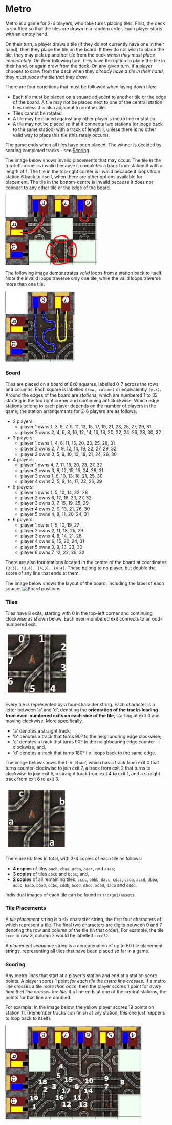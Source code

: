 # Metro
Metro is a game for 2-6 players, who take turns placing tiles.
First, the deck is shuffled so that the tiles are drawn in a random order.
Each player starts with an empty hand.

On their turn, a player draws a tile (if they do not currently have one in their hand), then they place the tile on the board.
If they do not wish to place the tile, they may pick up another tile from the deck *which they must place immediately*.
On their following turn, they have the option to place the tile in their hand, or again draw from the deck. 
On any given turn, if a player chooses to draw from the deck when they *already have a tile in their hand*,
they *must place the tile that they draw*.

There are four conditions that must be followed when laying down tiles:

* Each tile must be placed on a square adjacent to another tile or the edge of the board.
  A tile may not be placed next to one of the central station tiles unless it is also adjacent to another tile.
* Tiles cannot be rotated.
* A tile may be placed against any other player's metro line or station. 
* A tile may not be placed so that it connects two stations (or loops back to the same station) with a track of length 1, unless there is no other valid way to place this tile (this rarely occurs). 

The game ends when all tiles have been placed.
The winner is decided by scoring completed tracks - see [Scoring](#scoring).

The image below shows invalid placements that may occur.
The tile in the top-left corner is invalid because it completes a track from station 9 with a length of 1.
The tile in the top-right corner is invalid because it loops from station 6 back to itself, when there are other options available for placement.
The tile in the bottom-centre is invalid because it does not connect to any other tile or the edge of the board.

![Example of invalid placement](assets/invalid_placements.png)

The following image demonstrates *valid* loops from a station back to itself.
Note the invalid loops traverse only one tile, while the valid loops traverse more than one tile.

![Example of valid loops](assets/valid_lines.png)

### Board

Tiles are placed on a board of 8x8 squares, labelled 0-7 across the rows and columns.
Each square is labelled `(row, column)` or equivalently `(y,x)`.
Around the edges of the board are *stations*, which are numbered 1 to 32 starting in the top right corner and continuing anticlockwise.
Which edge stations belong to each player depends on the number of players in the game; the station arrangements for 2-6 players
are as follows:

- 2 players:
  - player 1 owns 1, 3, 5, 7, 9, 11, 13, 15, 17, 19, 21, 23, 25, 27, 29, 31
  - player 2 owns 2, 4, 6, 8, 10, 12, 14, 16, 18, 20, 22, 24, 26, 28, 30, 32
- 3 players:
  - player 1 owns 1, 4, 6, 11, 15, 20, 23, 25, 28, 31
  - player 2 owns 2, 7, 9, 12, 14, 19, 22, 27, 29, 32
  - player 3 owns 3, 5, 8, 10, 13, 18, 21, 24, 26, 30
- 4 players:
  - player 1 owns 4, 7, 11, 16, 20, 23, 27, 32
  - player 2 owns 3, 8, 12, 15, 19, 24, 28, 31
  - player 3 owns 1, 6, 10, 13, 18, 21, 25, 30
  - player 4 owns 2, 5,  9, 14, 17, 22, 26, 29
- 5 players:
  - player 1 owns 1, 5, 10, 14, 22, 28
  - player 2 owns 6, 12, 18, 23, 27, 32
  - player 3 owns 3, 7, 15, 19, 25, 29
  - player 4 owns 2, 9, 13, 21, 26, 30
  - player 5 owns 4, 8, 11, 20, 24, 31
- 6 players:
  - player 1 owns 1, 5, 10, 19, 27
  - player 2 owns 2, 11, 18, 25, 29
  - player 3 owns 4, 8, 14, 21, 26
  - player 4 owns 6, 15, 20, 24, 31
  - player 5 owns 3, 9, 13, 23, 30
  - player 6 owns 7, 12, 22, 28, 32

There are also four stations located in the centre of the board at coordinates `(3,3), (3,4), (4,3), (4,4)`.
These belong to no player, but double the score of any line that ends at them.

The image below shows the layout of the board, including the label of each square.
![Board positions](assets/board_positions.png)


### Tiles

Tiles have 8 exits, starting with 0 in the top-left corner and continuing clockwise as shown below.
Each even-numbered exit connects to an odd-numbered exit.

![Example tile showing number of each exit, starting with 0 in the top-left and continuing clockwise](assets/numbered_exits.png)

Every tile is represented by a four-character string. 
Each character is a letter between 'a' and 'd', denoting the **orientation of the
tracks leading from even-numbered exits on each side of the tile**, starting at exit 0 and moving clockwise.
More specifically,

* 'a' denotes a straight track;
* 'b' denotes a track that turns 90º to the neighbouring edge clockwise;
* 'c' denotes a track that turns 90º to the neighbouring edge counter-clockwise; and,
* 'd' denotes a track that turns 180º i.e. loops back to the same edge.

The image below shows the tile 'cbaa', which has a track from exit 0 that turns counter-clockwise to join exit 7, a track from exit 2 that turns to clockwise to join exit 5, a straight track from exit 4 to exit 1, and a straight track from exit 6 to exit 3.

![Example tile cbaa showing labels of even-numbered exits, starting with c at exit 0 and continuing clockwise](assets/tile_label.png)

There are 60 tiles in total, with 2-4 copies of each tile as follows: 
* **4 copies** of tiles `aacb`, `cbaa`, `acba`, `baac`, and `aaaa`;
* **3 copies** of tiles `cbcb` and `bcbc`; and,
* **2 copies** of all remaining tiles: `cccc`, `bbbb`, `dacc`, `cdac`, `ccda`, `accd`, `dbba`, `adbb`, `badb`, `bbad`, `ddbc`, `cddb`, `bcdd`, `dbcd`, `adad`, `dada` and `dddd`.

Individual images of each tile can be found in `src/gui/assets`.

### Tile Placements

A *tile placement* string is a six character string, the first four characters of which represent a [tile](#tiles).
The final two characters are digits between 0 and 7 denoting the row and column of the tile (in that order).
For example, the tile `cccc` in row 3, column 2 would be labelled `cccc32`. 

A *placement sequence* string is a concatenation of up to 60 tile placement strings, representing all tiles that have been placed so far in a game.

### Scoring


Any metro lines that start at a player's station and end at a station score points. 
A player scores 1 point *for each tile the metro line crosses.* If a metro line crosses a tile *more than once*, then the player
scores 1 point for *every time that line crosses the tile.* If a line ends at one of the central stations,
the points for that line are doubled. 

For example: In the image below, the yellow player scores 19 points on station 11.
(Remember tracks can finish at any station, this one just happens to loop back to itself).

![Example track scoring](assets/scoring_example_1.png)

